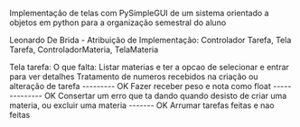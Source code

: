 Implementação de telas com PySimpleGUI de um sistema orientado a objetos em python para a organização semestral do aluno

Leonardo De Brida - Atribuição de Implementação: Controlador Tarefa, Tela Tarefa, ControladorMateria, TelaMateria

Tela tarefa:
    O que falta:
        Listar materias e ter a opcao de selecionar e entrar para ver detalhes
        Tratamento de numeros recebidos na criação ou alteração de tarefa --------- OK
        Fazer receber peso e nota como float -------------- OK
        Consertar um erro que ta dando quando desisto de criar uma materia, ou excluir uma materia ------- OK
        Arrumar tarefas feitas e nao feitas
